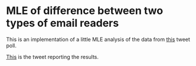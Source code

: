 # MLE of difference between two types of email readers

This is an implementation of a little MLE analysis of the data from [this](https://twitter.com/CarcassiFausto/status/1038734500296097792) tweet poll.

[This](https://twitter.com/CarcassiFausto/status/1039822044542763008) is the tweet reporting the results.
